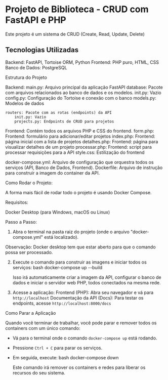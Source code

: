 # Projeto de Biblioteca - CRUD com FastAPI e PHP

Este projeto é um sistema de CRUD (Create, Read, Update, Delete)

## Tecnologias Utilizadas

Backend: FastAPI, Tortoise ORM, Python
Frontend: PHP puro, HTML, CSS
Banco de Dados: PostgreSQL

Estrutura do Projeto

Backend:
    main.py: Arquivo principal da aplicação FastAPI
    database: Pacote com arquivos relacionados ao banco de dados e os modelos.
        init.py: Vazio
        config.py: Configuração do Tortoise e conexão com o banco
        models.py: Modelos de dados

    routers: Pacote com as rotas (endpoints) da API
        init.py: Vazio
        projects.py: Endpoints de CRUD para projetos

Frontend: Contém todos os arquivos PHP e CSS do frontend.
    form.php: Frontend: formulário para adicionar/editar projetos
    index.php: Frontend: página inicial com a lista de projetos
    detalhes.php: Frontend: página para visualizar detalhes de um projeto
    processar.php: Frontend: script para processar requisições para a API
    style.css: Estilização do frontend

docker-compose.yml: Arquivo de configuração que orquestra todos os serviços (API, Banco de Dados, Frontend).
Dockerfile: Arquivo de instrução para construir a imagem do container da API.

Como Rodar o Projeto:

A forma mais fácil de rodar todo o projeto é usando Docker Compose.

Requisitos:

Docker Desktop (para Windows, macOS ou Linux)

Passo a Passo:

1.  Abra o terminal na pasta raiz do projeto (onde o arquivo "docker-compose.yml" está localizado).

Observação: Docker desktop tem que estar aberto para que o comando possa ser processado.

2.  Execute o comando para construir as imagens e iniciar todos os serviços:
    bash
    docker-compose up --build
    
    Isso irá automaticamente criar a imagem da API, configurar o banco de dados e iniciar o servidor web PHP, todos conectados na mesma rede.

3. Acesse a aplicação:
    Frontend (PHP): Abra seu navegador e vá para `http://localhost`
    Documentação da API (Docs): Para testar os endpoints, acesse `http://localhost:8000/docs`

Como Parar a Aplicação

Quando você terminar de trabalhar, você pode parar e remover todos os containers com um único comando:

* Vá para o terminal onde o comando `docker-compose up` está rodando.
* Pressione `Ctrl + C` para parar os serviços.
* Em seguida, execute:
    bash
    docker-compose down
    
    Este comando irá remover os containers e redes para liberar os recursos do seu sistema.

